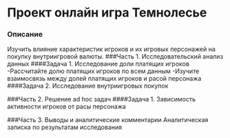 # Проект онлайн игра Темнолесье
### Описание  
Изучить влияние характеристик игроков и их игровых персонажей на покупку внутриигровой валюты.
###Часть 1. Исследовательский анализ данных
####Задача 1. Исследование доли платящих игроков
-Рассчитайте долю платящих игроков по всем данным
-Изучите взаимосвязь между долей платящих игроков и расой персонажа
####Задача 2. Исследование внутриигровых покупок

###Часть 2. Решение ad hoc задач
####Задача 1. Зависимость активности игроков от расы персонажа

###Часть 3. Выводы и аналитические комментарии
Аналитическая записка по результатам исследования